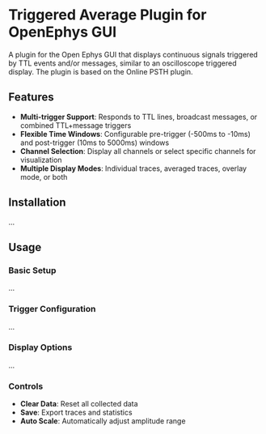 # Triggered Average Plugin for OpenEphys GUI

A plugin for the Open Ephys GUI that displays continuous signals triggered by TTL events and/or messages, similar to an oscilloscope triggered display.
The plugin is based on the Online PSTH plugin.

## Features

- **Multi-trigger Support**: Responds to TTL lines, broadcast messages, or combined TTL+message triggers
- **Flexible Time Windows**: Configurable pre-trigger (-500ms to -10ms) and post-trigger (10ms to 5000ms) windows
- **Channel Selection**: Display all channels or select specific channels for visualization
- **Multiple Display Modes**: Individual traces, averaged traces, overlay mode, or both

## Installation

...

## Usage

### Basic Setup

...

### Trigger Configuration

...

### Display Options

...

### Controls

- **Clear Data**: Reset all collected data
- **Save**: Export traces and statistics
- **Auto Scale**: Automatically adjust amplitude range

